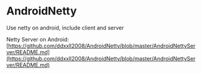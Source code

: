 # AndroidNetty
Use netty on android, include client and server

Netty Server on Android: [https://github.com/ddxxll2008/AndroidNetty/blob/master/AndroidNettyServer/README.md](https://github.com/ddxxll2008/AndroidNetty/blob/master/AndroidNettyServer/README.md)
